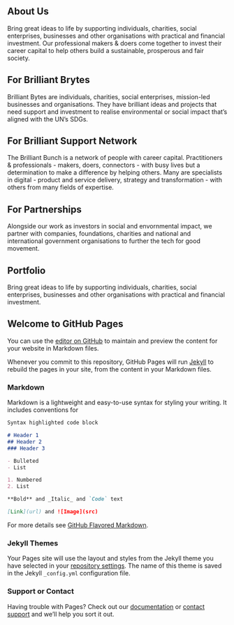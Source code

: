 ## About Us 
Bring great ideas to life by supporting individuals, charities, social enterprises, businesses and other organisations with practical and financial investment.
Our professional makers & doers come together to invest their career capital to help others build a sustainable, prosperous and fair society.

## For Brilliant Brytes
Brilliant Bytes are individuals, charities, social enterprises, mission-led businesses and organisations. They have brilliant ideas and projects that need support and investment to realise environmental or social impact that’s aligned with the UN’s SDGs. 

## For Brilliant Support Network 
The Brilliant Bunch is a network of people with career capital. Practitioners & professionals - makers, doers, connectors - with busy lives but a determination to make a difference by helping others.  Many are specialists in digital - product and service delivery,  strategy and transformation - with others from many fields of expertise.

## For Partnerships 
Alongside our work as investors in social and envornmental impact, we partner with companies, foundations, charities and national and international government organisations to further the tech for good movement.

## Portfolio 
Bring great ideas to life by supporting individuals, charities, social enterprises, businesses and other organisations with practical and financial investment.





## Welcome to GitHub Pages

You can use the [editor on GitHub](https://github.com/brilliant-mmcguire/hello-world/edit/gh-pages/index.md) to maintain and preview the content for your website in Markdown files.

Whenever you commit to this repository, GitHub Pages will run [Jekyll](https://jekyllrb.com/) to rebuild the pages in your site, from the content in your Markdown files.

### Markdown

Markdown is a lightweight and easy-to-use syntax for styling your writing. It includes conventions for

```markdown
Syntax highlighted code block

# Header 1
## Header 2
### Header 3

- Bulleted
- List

1. Numbered
2. List

**Bold** and _Italic_ and `Code` text

[Link](url) and ![Image](src)
```

For more details see [GitHub Flavored Markdown](https://guides.github.com/features/mastering-markdown/).

### Jekyll Themes

Your Pages site will use the layout and styles from the Jekyll theme you have selected in your [repository settings](https://github.com/brilliant-mmcguire/hello-world/settings). The name of this theme is saved in the Jekyll `_config.yml` configuration file.

### Support or Contact

Having trouble with Pages? Check out our [documentation](https://docs.github.com/categories/github-pages-basics/) or [contact support](https://support.github.com/contact) and we’ll help you sort it out.
